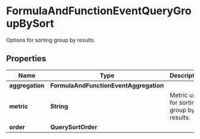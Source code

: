 

# FormulaAndFunctionEventQueryGroupBySort

Options for sorting group by results.
## Properties

Name | Type | Description | Notes
------------ | ------------- | ------------- | -------------
**aggregation** | **FormulaAndFunctionEventAggregation** |  | 
**metric** | **String** | Metric used for sorting group by results. |  [optional]
**order** | **QuerySortOrder** |  |  [optional]



